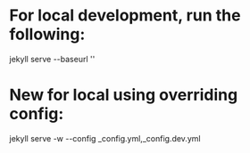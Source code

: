 # For local development, run the following:
jekyll serve --baseurl ''
# New for local using overriding config:
jekyll serve -w --config _config.yml,_config.dev.yml